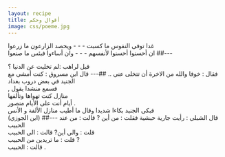 ```yaml
---
layout: recipe
title: أقوال وحكم
image: css/poeme.jpg
---
```


	
غدا توفى النفوس ما كسبت - - - ويحصد الزارعون ما زرعوا    
ان أحسنوا أحسنوا لأنفسهم - - - وان أساءوا فبئس ما صنعوا
##---

قيل لراهب :لم تخليت عن الدنيا ؟    
فقال : خوفا والله من الاخرة أن تتخلى عني ..
##---
قال ابن مسروق : كنت أمشي مع الجنيد في بعض دروب بغداد    
 , فسمع منشدا يقول    
منازل كنت تهواها وتألفها    
أيام أنت على اﻷيام منصور .    
فبكى الجنيد بكاءا شديدا وقال ما أطيب منازل الألفة و اﻷنس    
 (ابن الجوزي)
##---
قال الشبلي : رأيت جارية حبشية فقلت : من أين ? قالت : من عند الحبيب    
قلت : والى أين? قالت : الى الحبيب    
قلت : ما تريدين من الحبيب ?     
قالت : الحبيب .
	

	

	


